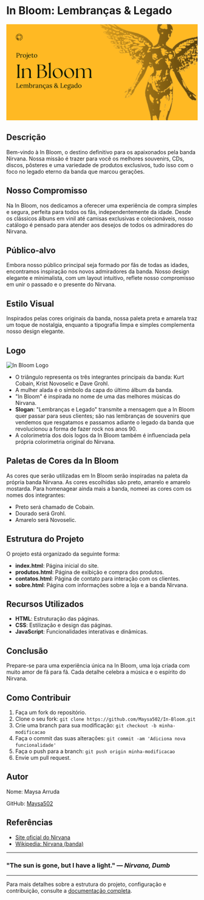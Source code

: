 # In Bloom: Lembranças & Legado

![In Bloom Banner](MDBanner.png)

## Descrição
Bem-vindo à In Bloom, o destino definitivo para os apaixonados pela banda Nirvana. Nossa missão é trazer para você os melhores souvenirs, CDs, discos, pôsteres e uma variedade de produtos exclusivos, tudo isso com o foco no legado eterno da banda que marcou gerações.

## Nosso Compromisso
Na In Bloom, nos dedicamos a oferecer uma experiência de compra simples e segura, perfeita para todos os fãs, independentemente da idade. Desde os clássicos álbuns em vinil até camisas exclusivas e colecionáveis, nosso catálogo é pensado para atender aos desejos de todos os admiradores do Nirvana.

## Público-alvo
Embora nosso público principal seja formado por fãs de todas as idades, encontramos inspiração nos novos admiradores da banda. Nosso design elegante e minimalista, com um layout intuitivo, reflete nosso compromisso em unir o passado e o presente do Nirvana.

## Estilo Visual
Inspirados pelas cores originais da banda, nossa paleta preta e amarela traz um toque de nostalgia, enquanto a tipografia limpa e simples complementa nosso design elegante.

## Logo
![In Bloom Logo](In_Bloom-logo.png)
- O triângulo representa os três integrantes principais da banda: Kurt Cobain, Krist Novoselic e Dave Grohl.
- A mulher alada é o símbolo da capa do último álbum da banda.
- "In Bloom" é inspirada no nome de uma das melhores músicas do Nirvana.
- **Slogan**: "Lembranças e Legado" transmite a mensagem que a In Bloom quer passar para seus clientes; são nas lembranças de souvenirs que vendemos que resgatamos e passamos adiante o legado da banda que revolucionou a forma de fazer rock nos anos 90.
- A colorimetria dos dois logos da In Bloom também é influenciada pela própria colorimetria original do Nirvana.

## Paletas de Cores da In Bloom
As cores que serão utilizadas em In Bloom serão inspiradas na paleta da própria banda Nirvana. As cores escolhidas são preto, amarelo e amarelo mostarda. Para homenagear ainda mais a banda, nomeei as cores com os nomes dos integrantes:
- Preto será chamado de Cobain.
- Dourado será Grohl.
- Amarelo será Novoselic.

## Estrutura do Projeto
O projeto está organizado da seguinte forma:

- **index.html**: Página inicial do site.
- **produtos.html**: Página de exibição e compra dos produtos.
- **contatos.html**: Página de contato para interação com os clientes.
- **sobre.html**: Página com informações sobre a loja e a banda Nirvana.

## Recursos Utilizados
- **HTML**: Estruturação das páginas.
- **CSS**: Estilização e design das páginas.
- **JavaScript**: Funcionalidades interativas e dinâmicas.

## Conclusão
Prepare-se para uma experiência única na In Bloom, uma loja criada com muito amor de fã para fã. Cada detalhe celebra a música e o espírito do Nirvana.

## Como Contribuir
1. Faça um fork do repositório.
2. Clone o seu fork: `git clone https://github.com/Maysa502/In-Bloom.git`
3. Crie uma branch para sua modificação: `git checkout -b minha-modificacao`
4. Faça o commit das suas alterações: `git commit -am 'Adiciona nova funcionalidade'`
5. Faça o push para a branch: `git push origin minha-modificacao`
6. Envie um pull request.

## Autor
Nome: Maysa Arruda

GitHub: [Maysa502](https://github.com/Maysa502)

## Referências
- [Site oficial do Nirvana](https://www.nirvana.com)
- [Wikipedia: Nirvana (banda)](https://pt.wikipedia.org/wiki/Nirvana_(banda))

---

### "The sun is gone, but I have a light." — *Nirvana, Dumb*

---

Para mais detalhes sobre a estrutura do projeto, configuração e contribuição, consulte a [documentação completa](documentacao.pdf).
